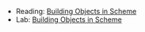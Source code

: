 * Reading: [Building Objects in Scheme](../readings/objects-reading.html)
* Lab: [Building Objects in Scheme](../labs/objects-lab.html)
